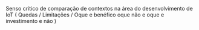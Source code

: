 Senso crítico de comparação de contextos na área do desenvolvimento de IoT ( Quedas  / Limitações / Oque e benéfico oque não e oque e investimento e não )

